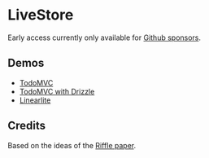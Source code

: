 # LiveStore

Early access currently only available for [Github sponsors](https://github.com/sponsors/schickling).

## Demos

- [TodoMVC](https://todomvc.livestore.dev/)
- [TodoMVC with Drizzle](https://todomvc-drizzle.livestore.dev/)
- [Linearlite](https://linearlite.livestore.dev/)

## Credits

Based on the ideas of the [Riffle paper](https://riffle.systems/).
